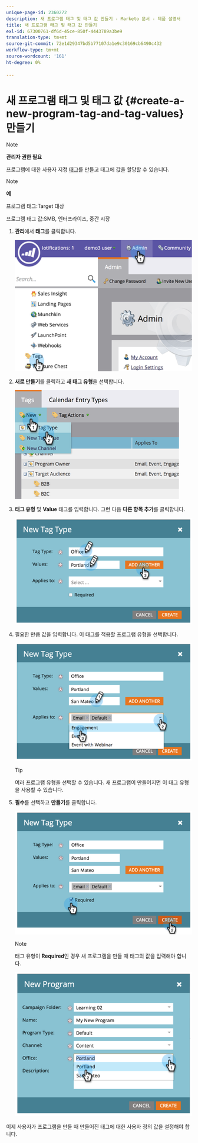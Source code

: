 ```yaml
---
unique-page-id: 2360272
description: 새 프로그램 태그 및 태그 값 만들기 - Marketo 문서 - 제품 설명서
title: 새 프로그램 태그 및 태그 값 만들기
exl-id: 67300761-df6d-45ce-850f-4443789a3be9
translation-type: tm+mt
source-git-commit: 72e1d29347bd5b77107da1e9c30169cb6490c432
workflow-type: tm+mt
source-wordcount: '161'
ht-degree: 0%

---
```


# 새 프로그램 태그 및 태그 값 {#create-a-new-program-tag-and-tag-values} 만들기

>[!NOTE]
>
>**관리자 권한 필요**

프로그램에 대한 사용자 지정 [태그](/help/marketo/product-docs/core-marketo-concepts/programs/working-with-programs/understanding-tags.md)를 만들고 태그에 값을 할당할 수 있습니다.

>[!NOTE]
>
>**예**
>
>프로그램 태그:Target 대상
>
>프로그램 태그 값:SMB, 엔터프라이즈, 중간 시장

1. **관리**&#x200B;에서 **태그**&#x200B;를 클릭합니다.

   ![](assets/image2014-9-24-12-3a10-3a32.png)

1. **새로 만들기**&#x200B;를 클릭하고 **새 태그 유형**&#x200B;을 선택합니다.

   ![](assets/image2014-9-24-12-3a12-3a43.png)

1. **태그 유형** 및 **Value** 태그를 입력합니다. 그런 다음 **다른 항목 추가**&#x200B;를 클릭합니다.

   ![](assets/image2014-9-24-12-3a16-3a55.png)

1. 필요한 만큼 값을 입력합니다. 이 태그를 적용할 프로그램 유형을 선택합니다.

   ![](assets/image2014-9-24-12-3a17-3a29.png)

   >[!TIP]
   >
   >여러 프로그램 유형을 선택할 수 있습니다. 새 프로그램이 만들어지면 이 태그 유형을 사용할 수 있습니다.

1. **필수**&#x200B;를 선택하고 **만들기**&#x200B;를 클릭합니다.

   ![](assets/image2014-9-24-12-3a18-3a33.png)

   >[!NOTE]
   >
   >태그 유형이 **Required**&#x200B;인 경우 새 프로그램을 만들 때 태그의 값을 입력해야 합니다.

   ![](assets/image2014-9-24-12-3a19-3a17.png)

이제 사용자가 프로그램을 만들 때 만들어진 태그에 대한 사용자 정의 값을 설정해야 합니다.
